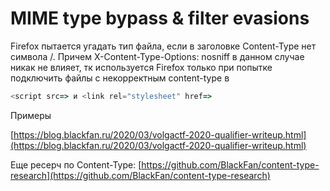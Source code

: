 # MIME type bypass & filter evasions

Firefox пытается угадать тип файла, если в заголовке Content-Type нет символа /. Причем X-Content-Type-Options: nosniff в данном случае никак не влияет, тк используется Firefox только при попытке подключить файлы с некорректным content-type в

```javascript
<script src=> и <link rel="stylesheet" href=>
```

Примеры

[https://blog.blackfan.ru/2020/03/volgactf-2020-qualifier-writeup.html](https://blog.blackfan.ru/2020/03/volgactf-2020-qualifier-writeup.html)

Еще ресерч по Content-Type: [https://github.com/BlackFan/content-type-research](https://github.com/BlackFan/content-type-research)



